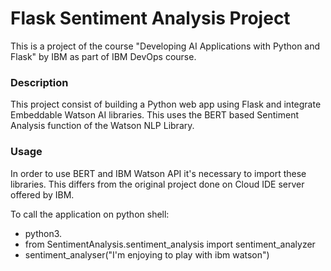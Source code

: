 # Flask Sentiment Analysis Project

This is a project of the course "Developing AI Applications with Python and Flask" by IBM as part of IBM DevOps course.

### Description

This project consist of building a Python web app using Flask and integrate Embeddable Watson AI libraries. This uses the BERT based Sentiment Analysis function of the Watson NLP Library.

### Usage

In order to use BERT and IBM Watson API it's necessary to import these libraries. This differs from the original project done on Cloud IDE server offered by IBM.

To call the application on python shell:

* python3.<version>
* from SentimentAnalysis.sentiment_analysis import sentiment_analyzer
* sentiment_analyser("I'm enjoying to play with ibm watson")